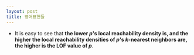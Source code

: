 ```yaml
---
layout: post
title: 영어표현들
---
```


- It is easy to see that **the lower $p$'s local reachability density is, and the higher the local reachability densities of $p$'s $k$-nearest neighbors are, the higher is the LOF value of $p$**. 

